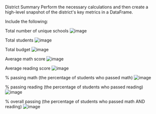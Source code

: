 District Summary
Perform the necessary calculations and then create a high-level snapshot of the district's key metrics in a DataFrame.

Include the following:

Total number of unique schools
![image](https://github.com/Nielatrue/pandas-challenge/assets/144754677/079f28af-77b7-413f-b2d9-ed8f44d38056)


Total students
![image](https://github.com/Nielatrue/pandas-challenge/assets/144754677/ea069956-3875-4a84-9578-7e9149b7f1dd)


Total budget
![image](https://github.com/Nielatrue/pandas-challenge/assets/144754677/0630be2a-6e59-4c8c-8b9b-48d2adc77ff8)


Average math score
![image](https://github.com/Nielatrue/pandas-challenge/assets/144754677/6710abcd-7aee-4912-910c-9d78f4cb9efb)


Average reading score
![image](https://github.com/Nielatrue/pandas-challenge/assets/144754677/6440d07f-943b-4005-b4c5-2eaad7569906)

% passing math (the percentage of students who passed math)
![image](https://github.com/Nielatrue/pandas-challenge/assets/144754677/7af81664-5a0b-4c1b-9182-96f2f4b83592)


% passing reading (the percentage of students who passed reading)
![image](https://github.com/Nielatrue/pandas-challenge/assets/144754677/149d2cad-06b2-4efe-a467-4265cfcfe81a)



% overall passing (the percentage of students who passed math AND reading)
![image](https://github.com/Nielatrue/pandas-challenge/assets/144754677/6f448362-5543-4ab5-b94a-9e6cff33c069)
